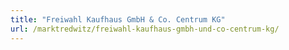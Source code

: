 ```yaml
---
title: "Freiwahl Kaufhaus GmbH & Co. Centrum KG"
url: /marktredwitz/freiwahl-kaufhaus-gmbh-und-co-centrum-kg/
---
```

